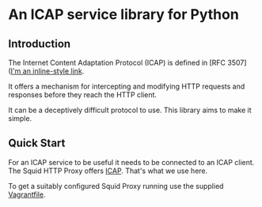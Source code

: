 # An ICAP service library for Python

## Introduction

The Internet Content Adaptation Protocol (ICAP) is defined in
[RFC 3507]([I'm an inline-style link](https://www.google.com).

It offers a mechanism for intercepting and modifying HTTP requests
and responses before they reach the HTTP client.

It can be a deceptively difficult protocol to use.  This library
aims to make it simple.


## Quick Start

For an ICAP service to be useful it needs to be connected to an
ICAP client.  The Squid HTTP Proxy offers
 [ICAP](http://wiki.squid-cache.org/Features/ICAP). That's what
we use here.

To get a suitably configured Squid Proxy running use the supplied
[Vagrantfile](https://www.vagrantup.com/).

